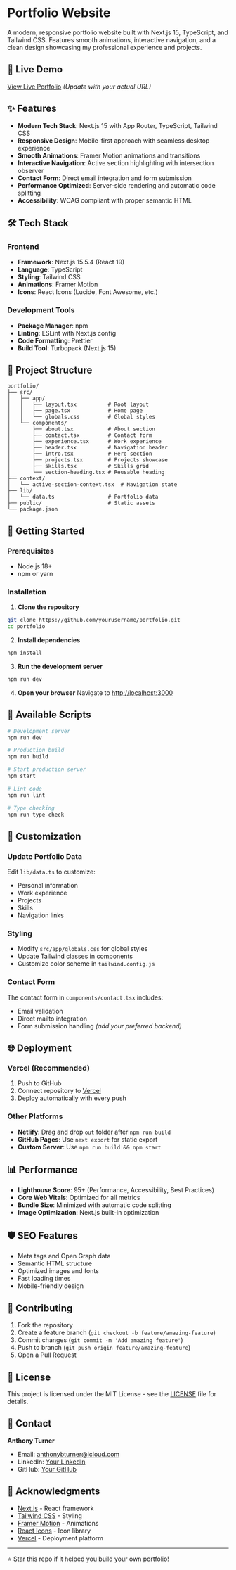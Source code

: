 # Portfolio Website

A modern, responsive portfolio website built with Next.js 15, TypeScript, and Tailwind CSS. Features smooth animations, interactive navigation, and a clean design showcasing my professional experience and projects.

## 🚀 Live Demo

[View Live Portfolio](https://anthonybturner-next.vercel.app) _(Update with your actual URL)_

## ✨ Features

- **Modern Tech Stack**: Next.js 15 with App Router, TypeScript, Tailwind CSS
- **Responsive Design**: Mobile-first approach with seamless desktop experience
- **Smooth Animations**: Framer Motion animations and transitions
- **Interactive Navigation**: Active section highlighting with intersection observer
- **Contact Form**: Direct email integration and form submission
- **Performance Optimized**: Server-side rendering and automatic code splitting
- **Accessibility**: WCAG compliant with proper semantic HTML

## 🛠️ Tech Stack

### Frontend

- **Framework**: Next.js 15.5.4 (React 19)
- **Language**: TypeScript
- **Styling**: Tailwind CSS
- **Animations**: Framer Motion
- **Icons**: React Icons (Lucide, Font Awesome, etc.)

### Development Tools

- **Package Manager**: npm
- **Linting**: ESLint with Next.js config
- **Code Formatting**: Prettier
- **Build Tool**: Turbopack (Next.js 15)

## 📁 Project Structure

```
portfolio/
├── src/
│   ├── app/
│   │   ├── layout.tsx          # Root layout
│   │   ├── page.tsx            # Home page
│   │   └── globals.css         # Global styles
│   └── components/
│       ├── about.tsx           # About section
│       ├── contact.tsx         # Contact form
│       ├── experience.tsx      # Work experience
│       ├── header.tsx          # Navigation header
│       ├── intro.tsx           # Hero section
│       ├── projects.tsx        # Projects showcase
│       ├── skills.tsx          # Skills grid
│       └── section-heading.tsx # Reusable heading
├── context/
│   └── active-section-context.tsx  # Navigation state
├── lib/
│   └── data.ts                 # Portfolio data
├── public/                     # Static assets
└── package.json
```

## 🚀 Getting Started

### Prerequisites

- Node.js 18+
- npm or yarn

### Installation

1. **Clone the repository**

```bash
git clone https://github.com/yourusername/portfolio.git
cd portfolio
```

2. **Install dependencies**

```bash
npm install
```

3. **Run the development server**

```bash
npm run dev
```

4. **Open your browser**
   Navigate to [http://localhost:3000](http://localhost:3000)

## 📝 Available Scripts

```bash
# Development server
npm run dev

# Production build
npm run build

# Start production server
npm start

# Lint code
npm run lint

# Type checking
npm run type-check
```

## 🎨 Customization

### Update Portfolio Data

Edit `lib/data.ts` to customize:

- Personal information
- Work experience
- Projects
- Skills
- Navigation links

### Styling

- Modify `src/app/globals.css` for global styles
- Update Tailwind classes in components
- Customize color scheme in `tailwind.config.js`

### Contact Form

The contact form in `components/contact.tsx` includes:

- Email validation
- Direct mailto integration
- Form submission handling _(add your preferred backend)_

## 🌐 Deployment

### Vercel (Recommended)

1. Push to GitHub
2. Connect repository to [Vercel](https://vercel.com)
3. Deploy automatically with every push

### Other Platforms

- **Netlify**: Drag and drop `out` folder after `npm run build`
- **GitHub Pages**: Use `next export` for static export
- **Custom Server**: Use `npm run build && npm start`

## 📊 Performance

- **Lighthouse Score**: 95+ (Performance, Accessibility, Best Practices)
- **Core Web Vitals**: Optimized for all metrics
- **Bundle Size**: Minimized with automatic code splitting
- **Image Optimization**: Next.js built-in optimization

## 🛡️ SEO Features

- Meta tags and Open Graph data
- Semantic HTML structure
- Optimized images and fonts
- Fast loading times
- Mobile-friendly design

## 🤝 Contributing

1. Fork the repository
2. Create a feature branch (`git checkout -b feature/amazing-feature`)
3. Commit changes (`git commit -m 'Add amazing feature'`)
4. Push to branch (`git push origin feature/amazing-feature`)
5. Open a Pull Request

## 📄 License

This project is licensed under the MIT License - see the [LICENSE](LICENSE) file for details.

## 👤 Contact

**Anthony Turner**

- Email: anthonybturner@icloud.com
- LinkedIn: [Your LinkedIn](https://linkedin.com/in/yourprofile)
- GitHub: [Your GitHub](https://github.com/yourusername)

## 🙏 Acknowledgments

- [Next.js](https://nextjs.org/) - React framework
- [Tailwind CSS](https://tailwindcss.com/) - Styling
- [Framer Motion](https://www.framer.com/motion/) - Animations
- [React Icons](https://react-icons.github.io/react-icons/) - Icon library
- [Vercel](https://vercel.com/) - Deployment platform

---

⭐ Star this repo if it helped you build your own portfolio!
